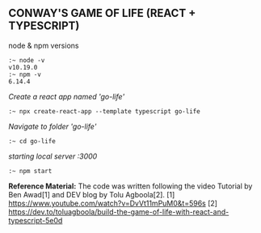 ## CONWAY'S GAME OF LIFE (REACT + TYPESCRIPT)
node & npm versions

    :~ node -v
    v10.19.0
    :~ npm -v
    6.14.4

*Create a react app named 'go-life'*

    :~ npx create-react-app --template typescript go-life

*Navigate to folder 'go-life'*

    :~ cd go-life

*starting local server :3000*

    :~ npm start

**Reference Material:**
The code was written following the video Tutorial by Ben Awad[1] and DEV blog by Tolu Agboola[2].
[1] https://www.youtube.com/watch?v=DvVt11mPuM0&t=596s
[2] https://dev.to/toluagboola/build-the-game-of-life-with-react-and-typescript-5e0d
